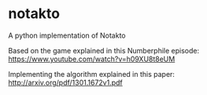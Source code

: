 # notakto
A python implementation of Notakto

Based on the game explained in this Numberphile episode: https://www.youtube.com/watch?v=h09XU8t8eUM

Implementing the algorithm explained in this paper: http://arxiv.org/pdf/1301.1672v1.pdf
